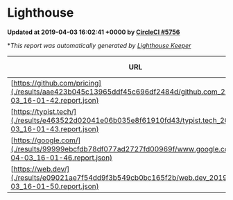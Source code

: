
# Lighthouse

**Updated at 2019-04-03 16:02:41 +0000 by [CircleCI #5756](https://circleci.com/gh/ItinerisLtd/lighthouse-keeper-example/5756)**

**This report was automatically generated by [Lighthouse Keeper](https://github.com/itinerisltd/lighthouse-keeper)*

| URL | Performance | Accessibility | Best Practices | SEO | PWA | Updated At |
| --- | --- | --- | --- | --- | --- | --- |
| [https://github.com/pricing](./results/aae423b045c13965ddf45c696df2484d/github.com_2019-04-03_16-01-42.report.json) | 0.87 | 0.89 | 0.93 | 0.9 | 0.58 | 2019-04-03T16:01:42.659Z |
| [https://typist.tech/](./results/e463522d02041e06b035e8f61910fd43/typist.tech_2019-04-03_16-01-43.report.json) | 1 |  |  |  |  | 2019-04-03T16:01:43.968Z |
| [https://google.com/](./results/99999ebcfdb78df077ad2727fd00969f/www.google.com_2019-04-03_16-01-46.report.json) | 0.95 | 0.71 | 0.93 | 0.82 | 0.58 | 2019-04-03T16:01:46.286Z |
| [https://web.dev/](./results/e09021ae7f54dd9f3b549cb0bc165f2b/web.dev_2019-04-03_16-01-50.report.json) | 0.96 | 0.93 | 1 | 0.96 | 1 | 2019-04-03T16:01:50.638Z |
